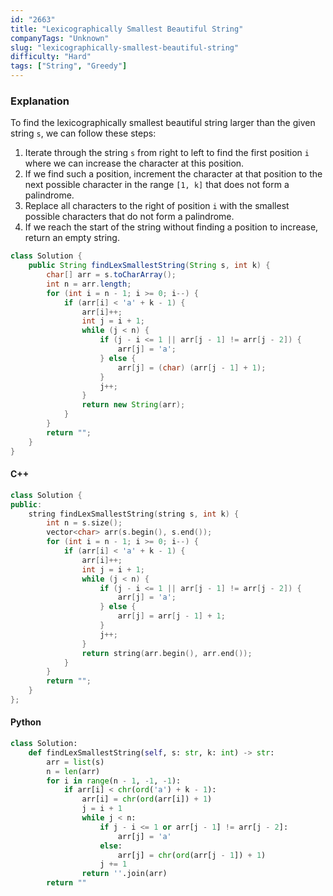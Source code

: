 ```yaml
---
id: "2663"
title: "Lexicographically Smallest Beautiful String"
companyTags: "Unknown"
slug: "lexicographically-smallest-beautiful-string"
difficulty: "Hard"
tags: ["String", "Greedy"]
---
```


### Explanation

To find the lexicographically smallest beautiful string larger than the given string `s`, we can follow these steps:
1. Iterate through the string `s` from right to left to find the first position `i` where we can increase the character at this position.
2. If we find such a position, increment the character at that position to the next possible character in the range `[1, k]` that does not form a palindrome.
3. Replace all characters to the right of position `i` with the smallest possible characters that do not form a palindrome.
4. If we reach the start of the string without finding a position to increase, return an empty string.

```java
class Solution {
    public String findLexSmallestString(String s, int k) {
        char[] arr = s.toCharArray();
        int n = arr.length;
        for (int i = n - 1; i >= 0; i--) {
            if (arr[i] < 'a' + k - 1) {
                arr[i]++;
                int j = i + 1;
                while (j < n) {
                    if (j - i <= 1 || arr[j - 1] != arr[j - 2]) {
                        arr[j] = 'a';
                    } else {
                        arr[j] = (char) (arr[j - 1] + 1);
                    }
                    j++;
                }
                return new String(arr);
            }
        }
        return "";
    }
}
```

#### C++
```cpp
class Solution {
public:
    string findLexSmallestString(string s, int k) {
        int n = s.size();
        vector<char> arr(s.begin(), s.end());
        for (int i = n - 1; i >= 0; i--) {
            if (arr[i] < 'a' + k - 1) {
                arr[i]++;
                int j = i + 1;
                while (j < n) {
                    if (j - i <= 1 || arr[j - 1] != arr[j - 2]) {
                        arr[j] = 'a';
                    } else {
                        arr[j] = arr[j - 1] + 1;
                    }
                    j++;
                }
                return string(arr.begin(), arr.end());
            }
        }
        return "";
    }
};
```

#### Python
```python
class Solution:
    def findLexSmallestString(self, s: str, k: int) -> str:
        arr = list(s)
        n = len(arr)
        for i in range(n - 1, -1, -1):
            if arr[i] < chr(ord('a') + k - 1):
                arr[i] = chr(ord(arr[i]) + 1)
                j = i + 1
                while j < n:
                    if j - i <= 1 or arr[j - 1] != arr[j - 2]:
                        arr[j] = 'a'
                    else:
                        arr[j] = chr(ord(arr[j - 1]) + 1)
                    j += 1
                return ''.join(arr)
        return ""
```